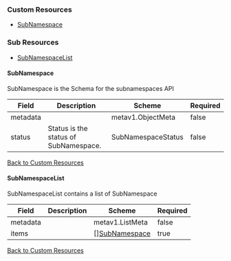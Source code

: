 
### Custom Resources

* [SubNamespace](#subnamespace)

### Sub Resources

* [SubNamespaceList](#subnamespacelist)

#### SubNamespace

SubNamespace is the Schema for the subnamespaces API

| Field | Description | Scheme | Required |
| ----- | ----------- | ------ | -------- |
| metadata |  | metav1.ObjectMeta | false |
| status | Status is the status of SubNamespace. | SubNamespaceStatus | false |

[Back to Custom Resources](#custom-resources)

#### SubNamespaceList

SubNamespaceList contains a list of SubNamespace

| Field | Description | Scheme | Required |
| ----- | ----------- | ------ | -------- |
| metadata |  | metav1.ListMeta | false |
| items |  | [][SubNamespace](#subnamespace) | true |

[Back to Custom Resources](#custom-resources)
